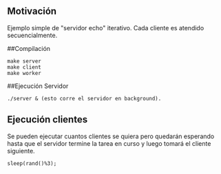 ## Motivación

Ejemplo simple de "servidor echo" iterativo. Cada cliente es atendido secuencialmente.

##Compilación

```{r, engine='bash'}
make server
make client
make worker
```
##Ejecución Servidor

```{r, engine='bash'}
./server & (esto corre el servidor en background).
```

## Ejecución clientes
Se pueden ejecutar cuantos clientes se quiera pero quedarán esperando hasta que el servidor termine la tarea en curso y luego tomará el cliente siguiente.

```{r, engine='bash'}
sleep(rand()%3);
```

